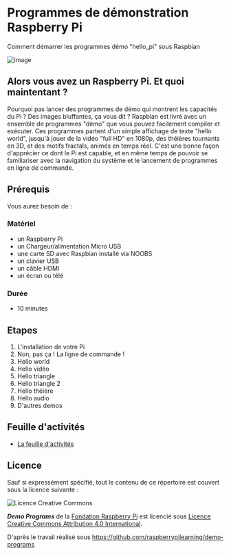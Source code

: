 # Programmes de démonstration Raspberry Pi

Comment démarrer les programmes démo "hello_pi" sous Raspbian

![image](./images/cover.jpg "Raspberry Pi")

## Alors vous avez un Raspberry Pi. Et quoi maintentant ?

Pourquoi pas lancer des programmes de démo qui montrent les capacités du Pi ?  Des images bluffantes, ça vous dit ?
Raspbian est livré avec un ensemble de programmes "démo" que vous pouvez facilement compiler et exécuter.  Ces programmes partent d'un simple affichage de texte "hello world", jusqu'à jouer de la vidéo "full HD" en 1080p, des théières tournants en 3D, et des motifs fractals, animés en temps réel.
C'est une bonne façon d'apprécier ce dont le Pi est capable, et en même temps de pouvoir se familiariser avec la navigation du système et le lancement de programmes en ligne de commande.

## Prérequis

Vous aurez besoin de :

### Matériel

- un Raspberry Pi
- un Chargeur/alimentation Micro USB
- une carte SD avec Raspbian installé via NOOBS
- un clavier USB
- un câble HDMI
- un écran ou télé

### Durée

- 10 minutes

## Etapes

1. L'installation de votre Pi
1. Non, pas ça ! La ligne de commande !
1. Hello world
1. Hello vidéo
1. Hello triangle
1. Hello triangle 2
1. Hello théière
1. Hello audio
1. D'autres demos

## Feuille d'activités

- [La feuille d'activités](worksheet.md)

## Licence

Sauf si expressément spécifié, tout le contenu de ce répertoire est couvert sous la licence suivante :

![Licence Creative Commons](http://i.creativecommons.org/l/by-sa/4.0/88x31.png)

***Demo Programs*** de la [Fondation Raspberry Pi](http://raspberrypi.org) est licencié sous  [Licence Creative Commons Attribution 4.0 International](http://creativecommons.org/licenses/by-sa/4.0/).

D'après le travail réalisé sous https://github.com/raspberrypilearning/demo-programs
